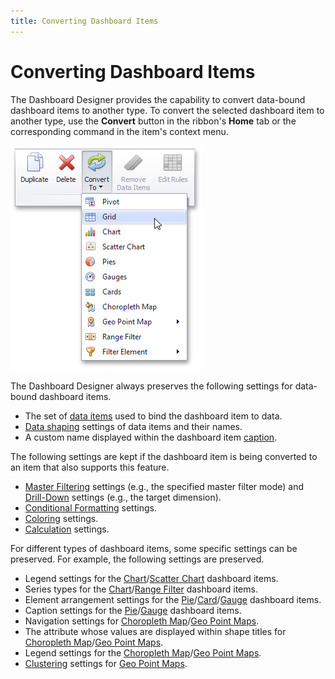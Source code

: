 ```yaml
---
title: Converting Dashboard Items
---
```

# Converting Dashboard Items
The Dashboard Designer provides the capability to convert data-bound dashboard items to another type. To convert the selected dashboard item to another type, use the **Convert** button in the ribbon's **Home** tab or the corresponding command in the item's context menu.

![Ribbon_ConvertDashboardItem](../../images/Img23151.png)

The Dashboard Designer always preserves the following settings for data-bound dashboard items.
* The set of [data items](../../../dashboard-for-desktop/articles/dashboard-designer/binding-dashboard-items-to-data.md) used to bind the dashboard item to data.
* [Data shaping](../../../dashboard-for-desktop/articles/dashboard-designer/data-shaping.md) settings of data items and their names.
* A custom name displayed within the dashboard item [caption](../../../dashboard-for-desktop/articles/dashboard-designer/dashboard-layout/dashboard-item-caption.md).

The following settings are kept if the dashboard item is being converted to an item that also supports this feature.
* [Master Filtering](../../../dashboard-for-desktop/articles/dashboard-designer/interactivity/master-filtering.md) settings (e.g., the specified master filter mode) and [Drill-Down](../../../dashboard-for-desktop/articles/dashboard-designer/interactivity/drill-down.md) settings (e.g., the target dimension).
* [Conditional Formatting](../../../dashboard-for-desktop/articles/dashboard-designer/appearance-customization/conditional-formatting.md) settings.
* [Coloring](../../../dashboard-for-desktop/articles/dashboard-designer/appearance-customization/coloring.md) settings.
* [Calculation](../../../dashboard-for-desktop/articles/dashboard-designer/data-analysis/window-calculations.md) settings.

For different types of dashboard items, some specific settings can be preserved. For example, the following settings are preserved.
* Legend settings for the [Chart](../../../dashboard-for-desktop/articles/dashboard-designer/designing-dashboard-items/chart.md)/[Scatter Chart](../../../dashboard-for-desktop/articles/dashboard-designer/designing-dashboard-items/scatter-chart.md) dashboard items.
* Series types for the [Chart](../../../dashboard-for-desktop/articles/dashboard-designer/designing-dashboard-items/chart.md)/[Range Filter](../../../dashboard-for-desktop/articles/dashboard-designer/designing-dashboard-items/range-filter.md) dashboard items.
* Element arrangement settings for the [Pie](../../../dashboard-for-desktop/articles/dashboard-designer/designing-dashboard-items/pies.md)/[Card](../../../dashboard-for-desktop/articles/dashboard-designer/designing-dashboard-items/cards.md)/[Gauge](../../../dashboard-for-desktop/articles/dashboard-designer/designing-dashboard-items/gauges.md) dashboard items.
* Caption settings for the [Pie](../../../dashboard-for-desktop/articles/dashboard-designer/designing-dashboard-items/pies.md)/[Gauge](../../../dashboard-for-desktop/articles/dashboard-designer/designing-dashboard-items/gauges.md) dashboard items.
* Navigation settings for [Choropleth Map](../../../dashboard-for-desktop/articles/dashboard-designer/designing-dashboard-items/choropleth-map.md)/[Geo Point Maps](../../../dashboard-for-desktop/articles/dashboard-designer/designing-dashboard-items/geo-point-maps.md).
* The attribute whose values are displayed within shape titles for [Choropleth Map](../../../dashboard-for-desktop/articles/dashboard-designer/designing-dashboard-items/choropleth-map.md)/[Geo Point Maps](../../../dashboard-for-desktop/articles/dashboard-designer/designing-dashboard-items/geo-point-maps.md).
* Legend settings for the [Choropleth Map](../../../dashboard-for-desktop/articles/dashboard-designer/designing-dashboard-items/choropleth-map.md)/[Geo Point Maps](../../../dashboard-for-desktop/articles/dashboard-designer/designing-dashboard-items/geo-point-maps.md).
* [Clustering](../../../dashboard-for-desktop/articles/dashboard-designer/designing-dashboard-items/geo-point-maps/clustering.md) settings for [Geo Point Maps](../../../dashboard-for-desktop/articles/dashboard-designer/designing-dashboard-items/geo-point-maps.md).